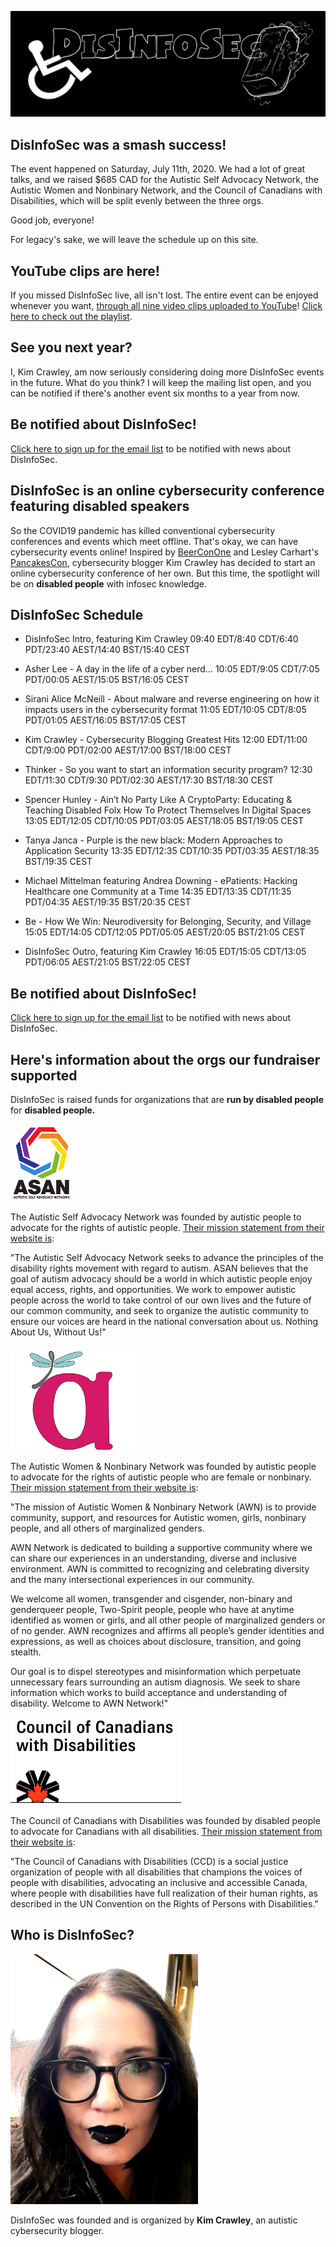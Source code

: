 ![DisInfoSec](DisInfoSec_Logo.png)

## DisInfoSec was a smash success!

The event happened on Saturday, July 11th, 2020. We had a lot of great talks, and we raised $685 CAD for the Autistic Self Advocacy Network, the Autistic Women and Nonbinary Network, and the Council of Canadians with Disabilities, which will be split evenly between the three orgs.

Good job, everyone!

For legacy's sake, we will leave the schedule up on this site.

## YouTube clips are here!

If you missed DisInfoSec live, all isn't lost. The entire event can be enjoyed whenever you want, [through all nine video clips uploaded to YouTube](https://www.youtube.com/playlist?list=PLU7Sd0fGdnTuRdyVgXh_L4pvVyJe9hV3L)! [Click here to check out the playlist](https://www.youtube.com/playlist?list=PLU7Sd0fGdnTuRdyVgXh_L4pvVyJe9hV3L).

## See you next year?

I, Kim Crawley, am now seriously considering doing more DisInfoSec events in the future. What do you think? I will keep the mailing list open, and you can be notified if there's another event six months to a year from now.


## Be notified about DisInfoSec!

[Click here to sign up for the email list](https://docs.google.com/forms/d/1X3HTdzNinI7gmcAe9ahM4IRtVGzmjwFBqNJ1xfXvE8Y/) to be notified with news about DisInfoSec.


## DisInfoSec is an online cybersecurity conference featuring disabled speakers

So the COVID19 pandemic has killed conventional cybersecurity conferences and events which meet offline. That's okay, we can have cybersecurity events online! Inspired by [BeerConOne](https://thebeerfarmers.org/beer-con-one-bc1/) and Lesley Carhart's [PancakesCon](https://tisiphone.net/2020/03/15/pancakescon-2020-quarantine-edition/amp/), cybersecurity blogger Kim Crawley has decided to start an online cybersecurity conference of her own. But this time, the spotlight will be on **disabled people** with infosec knowledge.

## DisInfoSec Schedule

- DisInfoSec Intro, featuring Kim Crawley 09:40 EDT/8:40 CDT/6:40 PDT/23:40 AEST/14:40 BST/15:40 CEST

- Asher Lee - A day in the life of a cyber nerd… 10:05 EDT/9:05 CDT/7:05 PDT/00:05 AEST/15:05 BST/16:05 CEST

- Sirani Alice McNeill - About malware and reverse engineering on how it impacts users in the cybersecurity format  11:05 EDT/10:05 CDT/8:05 PDT/01:05 AEST/16:05 BST/17:05 CEST

- Kim Crawley - Cybersecurity Blogging Greatest Hits 12:00 EDT/11:00 CDT/9:00 PDT/02:00 AEST/17:00 BST/18:00 CEST

- Thinker - So you want to start an information security program?  12:30 EDT/11:30 CDT/9:30 PDT/02:30 AEST/17:30 BST/18:30 CEST

- Spencer Hunley - Ain’t No Party Like A CryptoParty: Educating & Teaching Disabled Folx How To Protect Themselves In Digital Spaces  13:05 EDT/12:05 CDT/10:05 PDT/03:05 AEST/18:05 BST/19:05 CEST

- Tanya Janca - Purple is the new black: Modern Approaches to Application Security 13:35 EDT/12:35 CDT/10:35 PDT/03:35 AEST/18:35 BST/19:35 CEST

- Michael Mittelman featuring Andrea Downing - ePatients: Hacking Healthcare one Community at a Time  14:35 EDT/13:35 CDT/11:35 PDT/04:35 AEST/19:35 BST/20:35 CEST

- Be - How We Win: Neurodiversity for Belonging, Security, and Village  15:05 EDT/14:05 CDT/12:05 PDT/05:05 AEST/20:05 BST/21:05 CEST

- DisInfoSec Outro, featuring Kim Crawley 16:05 EDT/15:05 CDT/13:05 PDT/06:05 AEST/21:05 BST/22:05 CEST

## Be notified about DisInfoSec!

[Click here to sign up for the email list](https://docs.google.com/forms/d/1X3HTdzNinI7gmcAe9ahM4IRtVGzmjwFBqNJ1xfXvE8Y/) to be notified with news about DisInfoSec.


## Here's information about the orgs our fundraiser supported

DisInfoSec is raised funds for organizations that are **run by disabled people** for **disabled people.** 

![Autistic Self Advocacy Network logo](unnamed.gif)

The Autistic Self Advocacy Network was founded by autistic people to advocate for the rights of autistic people. [Their mission statement from their website is](https://autisticadvocacy.org/about-asan/):

"The Autistic Self Advocacy Network seeks to advance the principles of the disability rights movement with regard to autism. ASAN believes that the goal of autism advocacy should be a world in which autistic people enjoy equal access, rights, and opportunities. We work to empower autistic people across the world to take control of our own lives and the future of our common community, and seek to organize the autistic community to ensure our voices are heard in the national conversation about us. Nothing About Us, Without Us!"

![Autistic Women & Nonbinary Network logo](20200426_145136.jpg)

The Autistic Women & Nonbinary Network was founded by autistic people to advocate for the rights of autistic people who are female or nonbinary. [Their mission statement from their website is](https://awnnetwork.org/about/):

"The mission of Autistic Women & Nonbinary Network (AWN) is to provide community, support, and resources for Autistic women, girls, nonbinary people, and all others of marginalized genders.

AWN Network  is dedicated to building a supportive community where we can share our experiences in an understanding, diverse and inclusive environment. AWN is committed to recognizing and celebrating diversity and the many intersectional experiences in our community.

We welcome all women, transgender and cisgender, non-binary and genderqueer people, Two-Spirit people, people who have at anytime identified as women or girls, and all other people of marginalized genders or of no gender. AWN recognizes and affirms all people’s gender identities and expressions, as well as choices about disclosure, transition, and going stealth.

Our goal is to dispel stereotypes and misinformation which perpetuate unnecessary fears surrounding an autism diagnosis. We seek to share information which works to build acceptance and understanding of disability. Welcome to AWN Network!"

![Council of Canadians with Disabilities logo](Council.png)

The Council of Canadians with Disabilities was founded by disabled people to advocate for Canadians with all disabilities.
[Their mission statement from their website is](http://ccdonline.ca/en/about/):

"The Council of Canadians with Disabilities (CCD) is a social justice organization of people with all disabilities that champions the voices of people with disabilities, advocating an inclusive and accessible Canada, where people with disabilities have full realization of their human rights, as described in the UN Convention on the Rights of Persons with Disabilities."


## Who is DisInfoSec?

![image of Kim Crawley](KimShot_DisInfoSec.jpg)

DisInfoSec was founded and is organized by **Kim Crawley**, an autistic cybersecurity blogger. 
